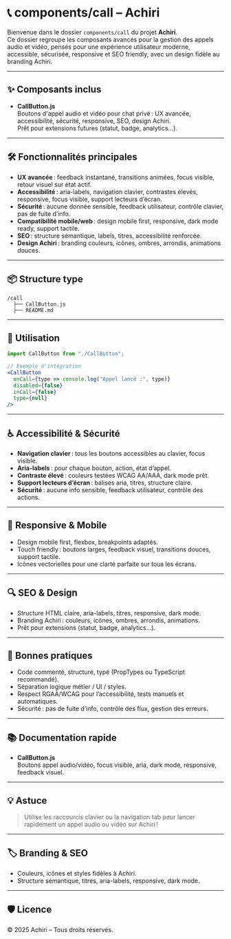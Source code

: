 # 📞 components/call – Achiri

Bienvenue dans le dossier `components/call` du projet **Achiri**.  
Ce dossier regroupe les composants avancés pour la gestion des appels audio et vidéo, pensés pour une expérience utilisateur moderne, accessible, sécurisée, responsive et SEO friendly, avec un design fidèle au branding Achiri.

---

## ✨ Composants inclus

- **CallButton.js**  
  Boutons d'appel audio et vidéo pour chat privé : UX avancée, accessibilité, sécurité, responsive, SEO, design Achiri.  
  Prêt pour extensions futures (statut, badge, analytics…).

---

## 🛠️ Fonctionnalités principales

- **UX avancée** : feedback instantané, transitions animées, focus visible, retour visuel sur état actif.
- **Accessibilité** : aria-labels, navigation clavier, contrastes élevés, responsive, focus visible, support lecteurs d’écran.
- **Sécurité** : aucune donnée sensible, feedback utilisateur, contrôle clavier, pas de fuite d’info.
- **Compatibilité mobile/web** : design mobile first, responsive, dark mode ready, support tactile.
- **SEO** : structure sémantique, labels, titres, accessibilité renforcée.
- **Design Achiri** : branding couleurs, icônes, ombres, arrondis, animations douces.

---

## 📦 Structure type

```
/call
  ├── CallButton.js
  ├── README.md
```

---

## 🚀 Utilisation

```jsx
import CallButton from "./CallButton";

// Exemple d'intégration
<CallButton
  onCall={type => console.log("Appel lancé :", type)}
  disabled={false}
  inCall={false}
  type={null}
/>
```

---

## ♿ Accessibilité & Sécurité

- **Navigation clavier** : tous les boutons accessibles au clavier, focus visible.
- **Aria-labels** : pour chaque bouton, action, état d’appel.
- **Contraste élevé** : couleurs testées WCAG AA/AAA, dark mode prêt.
- **Support lecteurs d’écran** : balises aria, titres, structure claire.
- **Sécurité** : aucune info sensible, feedback utilisateur, contrôle des actions.

---

## 📱 Responsive & Mobile

- Design mobile first, flexbox, breakpoints adaptés.
- Touch friendly : boutons larges, feedback visuel, transitions douces, support tactile.
- Icônes vectorielles pour une clarté parfaite sur tous les écrans.

---

## 🔍 SEO & Design

- Structure HTML claire, aria-labels, titres, responsive, dark mode.
- Branding Achiri : couleurs, icônes, ombres, arrondis, animations.
- Prêt pour extensions (statut, badge, analytics…).

---

## 📝 Bonnes pratiques

- Code commenté, structuré, typé (PropTypes ou TypeScript recommandé).
- Séparation logique métier / UI / styles.
- Respect RGAA/WCAG pour l’accessibilité, tests manuels et automatiques.
- Sécurité : pas de fuite d’info, contrôle des flux, gestion des erreurs.

---

## 📚 Documentation rapide

- **CallButton.js**  
  Boutons appel audio/vidéo, focus visible, aria, dark mode, responsive, feedback visuel.

---

## 💡 Astuce

> Utilise les raccourcis clavier ou la navigation tab pour lancer rapidement un appel audio ou vidéo sur Achiri !

---

## 🏷️ Branding & SEO

- Couleurs, icônes et styles fidèles à Achiri.
- Structure sémantique, titres, aria-labels, responsive, dark mode.

---

## 🛡️ Licence

© 2025 Achiri – Tous droits réservés.